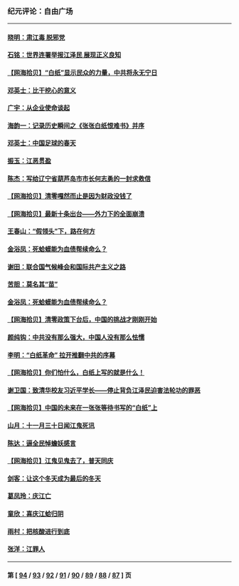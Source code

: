 ### 纪元评论：自由广场
---
#### [晓明：肃江毒 脱邪党](../../pages/nsc993/n13883379.md) 
#### [石铭：世界连署举报江泽民 展现正义良知](../../pages/nsc993/n13883176.md) 
#### [【网海拾贝】“白纸”显示民众的力量，中共将永无宁日](../../pages/nsc993/n13883167.md) 
#### [邓英士：比干挖心的意义](../../pages/nsc993/n13883162.md) 
#### [广宇：从企业使命谈起](../../pages/nsc993/n13882567.md) 
#### [海韵一：记录历史瞬间之《张张白纸恨难书》并序](../../pages/nsc993/n13882495.md) 
#### [邓英士：中国足球的春天](../../pages/nsc993/n13882118.md) 
#### [振玉：江恶贯盈](../../pages/nsc993/n13882113.md) 
#### [陈杰：写给辽宁省葫芦岛市市长何志勇的一封求救信](../../pages/nsc993/n13882076.md) 
#### [【网海拾贝】清零嘎然而止是因为财政没钱了](../../pages/nsc993/n13882062.md) 
#### [【网海拾贝】最新十条出台——外力下的全面崩溃](../../pages/nsc993/n13881583.md) 
#### [王春山：“假领头”下，路在何方](../../pages/nsc993/n13881535.md) 
#### [金浴凤：死蛤蟆能为血债帮续命么？](../../pages/nsc993/n13881534.md) 
#### [谢田：联合国气候峰会和国际共产主义之路](../../pages/nsc993/n13880697.md) 
#### [苦胆：莫名其“苗”](../../pages/nsc993/n13880685.md) 
#### [金浴凤：死蛤蟆能为血债帮续命么？](../../pages/nsc993/n13880684.md) 
#### [【网海拾贝】清零政策下台后，中国的挑战才刚刚开始](../../pages/nsc993/n13880668.md) 
#### [颜纯钩：中共没有那么强大，中国人没有那么怯懦](../../pages/nsc993/n13880131.md) 
#### [李明：“白纸革命” 拉开推翻中共的序幕](../../pages/nsc993/n13879574.md) 
#### [【网海拾贝】你们怕什么，白纸上写的就是什么！](../../pages/nsc993/n13879469.md) 
#### [谢卫国：致清华校友习近平学长——停止背负江泽民迫害法轮功的罪恶](../../pages/nsc993/n13879439.md) 
#### [【网海拾贝】中国的未来在一张张等待书写的“白纸”上](../../pages/nsc993/n13878528.md) 
#### [山月：十一月三十日闻江鬼死讯](../../pages/nsc993/n13878807.md) 
#### [陈达：逼全民悼蟾妖感言](../../pages/nsc993/n13878772.md) 
#### [【网海拾贝】江鬼见鬼去了，普天同庆](../../pages/nsc993/n13878138.md) 
#### [剑客：让这个冬天成为最后的冬天](../../pages/nsc993/n13878201.md) 
#### [葛凤玲：庆江亡](../../pages/nsc993/n13878200.md) 
#### [童欣：喜庆江蛤归阴](../../pages/nsc993/n13878135.md) 
#### [雨村：把核酸进行到底](../../pages/nsc993/n13877930.md) 
#### [张洋：江罪人](../../pages/nsc993/n13877942.md) 

---
#### 第 [ [94](./94.md) / [93](./93.md) / [92](./92.md) / [91](./91.md) / [90](./90.md) / [89](./89.md) / [88](./88.md) / [87](./87.md) ] 页
